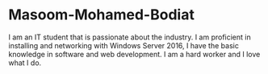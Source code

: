 # Masoom-Mohamed-Bodiat
I am an IT student that is passionate about the industry. I am proficient in installing and networking with Windows Server 2016, I have the basic knowledge in software and web development. I am a hard worker and I love what I do.
